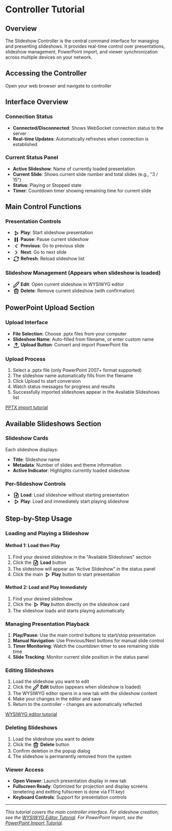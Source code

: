 # Controller Tutorial

## Overview

The Slideshow Controller is the central command interface for managing and presenting slideshows. It provides real-time control over presentations, slideshow management, PowerPoint import, and viewer synchronization across multiple devices on your network.

## Accessing the Controller

Open your web browser and navigate to controller

## Interface Overview

### Connection Status
- **Connected/Disconnected**: Shows WebSocket connection status to the server
- **Real-time Updates**: Automatically refreshes when connection is established

### Current Status Panel
- **Active Slideshow**: Name of currently loaded presentation
- **Current Slide**: Shows current slide number and total slides (e.g., "3 / 15")
- **Status**: Playing or Stopped state
- **Timer**: Countdown timer showing remaining time for current slide

## Main Control Functions

### Presentation Controls
- <img src="../../web/icons/play.svg" alt="Play" width="20" height="20" style="vertical-align:middle;"> **Play**: Start slideshow presentation
- <img src="../../web/icons/pause.svg" alt="Pause" width="20" height="20" style="vertical-align:middle;"> **Pause**: Pause current slideshow
- <img src="../../web/icons/previous.svg" alt="Previous" width="20" height="20" style="vertical-align:middle;"> **Previous**: Go to previous slide
- <img src="../../web/icons/next.svg" alt="Next" width="20" height="20" style="vertical-align:middle;"> **Next**: Go to next slide
- <img src="../../web/icons/refresh.svg" alt="Refresh" width="20" height="20" style="vertical-align:middle;"> **Refresh**: Reload slideshow list

### Slideshow Management (Appears when slideshow is loaded)
- <img src="../../web/icons/edit.svg" alt="Edit" width="20" height="20" style="vertical-align:middle;"> **Edit**: Open current slideshow in WYSIWYG editor
- <img src="../../web/icons/delete.svg" alt="Delete" width="20" height="20" style="vertical-align:middle;"> **Delete**: Remove current slideshow (with confirmation)

## PowerPoint Upload Section

### Upload Interface
- **File Selection**: Choose .pptx files from your computer
- **Slideshow Name**: Auto-filled from filename, or enter custom name
- <img src="../../web/icons/upload.svg" alt="Upload" width="20" height="20" style="vertical-align:middle;"> **Upload Button**: Convert and import PowerPoint file

### Upload Process
1. Select a .pptx file (only PowerPoint 2007+ format supported)
2. The slideshow name automatically fills from the filename
3. Click Upload to start conversion
4. Watch status messages for progress and results
5. Successfully imported slideshows appear in the Available Slideshows list

[PPTX import tutorial](./import_pptx.md)

## Available Slideshows Section

### Slideshow Cards
Each slideshow displays:
- **Title**: Slideshow name
- **Metadata**: Number of slides and theme information
- **Active Indicator**: Highlights currently loaded slideshow

### Per-Slideshow Controls
- <img src="../../web/icons/load.svg" alt="Load" width="20" height="20" style="vertical-align:middle;"> **Load**: Load slideshow without starting presentation
- <img src="../../web/icons/play.svg" alt="Play" width="20" height="20" style="vertical-align:middle;"> **Play**: Load and immediately start playing slideshow

## Step-by-Step Usage

### Loading and Playing a Slideshow

#### Method 1: Load then Play
1. Find your desired slideshow in the "Available Slideshows" section
2. Click the <img src="../../web/icons/load.svg" alt="Load" width="20" height="20" style="vertical-align:middle;"> **Load** button
3. The slideshow will appear as "Active Slideshow" in the status panel
4. Click the main <img src="../../web/icons/play.svg" alt="Play" width="20" height="20" style="vertical-align:middle;"> **Play** button to start presentation

#### Method 2: Load and Play Immediately
1. Find your desired slideshow
2. Click the <img src="../../web/icons/play.svg" alt="Play" width="20" height="20" style="vertical-align:middle;"> **Play** button directly on the slideshow card
3. The slideshow loads and starts playing automatically

### Managing Presentation Playback
1. **Play/Pause**: Use the main control buttons to start/stop presentation
2. **Manual Navigation**: Use Previous/Next buttons for manual slide control
3. **Timer Monitoring**: Watch the countdown timer to see remaining slide time
4. **Slide Tracking**: Monitor current slide position in the status panel

### Editing Slideshows
1. Load the slideshow you want to edit
2. Click the <img src="../../web/icons/edit.svg" alt="Edit" width="20" height="20" style="vertical-align:middle;"> **Edit** button (appears when slideshow is loaded)
3. The WYSIWYG editor opens in a new tab with the slideshow content
4. Make your changes in the editor and save
5. Return to the controller - changes are automatically reflected

[WYSIWYG editor tutorial](./wysiwyg.md)

### Deleting Slideshows
1. Load the slideshow you want to delete
2. Click the <img src="../../web/icons/delete.svg" alt="Delete" width="20" height="20" style="vertical-align:middle;"> **Delete** button
3. Confirm deletion in the popup dialog
4. The slideshow is permanently removed from the system


### Viewer Access
- **Open Viewer**: Launch presentation display in new tab
- **Fullscreen Ready**: Optimized for projection and display screens (enetering and exitting fullscreen is done via F11 key)
- **Keyboard Controls**: Support for presentation controls


---

*This tutorial covers the main controller interface. For slideshow creation, see the [WYSIWYG Editor Tutorial](./wysiwyg.md). For PowerPoint import, see the [PowerPoint Import Tutorial](./import_pptx.md).*
